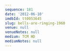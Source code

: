 ```yaml
---
sequence: 181
date: '2012-06-10'
imdbId: tt0053645
slug: bells-are-ringing-1960
venue: null
venueNotes: null
medium: TCM HD
mediumNotes: null
---
```


